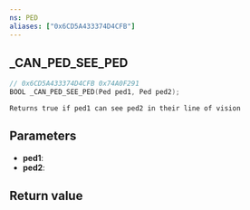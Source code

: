 ```yaml
---
ns: PED
aliases: ["0x6CD5A433374D4CFB"]
---
```

## _CAN_PED_SEE_PED

```c
// 0x6CD5A433374D4CFB 0x74A0F291
BOOL _CAN_PED_SEE_PED(Ped ped1, Ped ped2);
```

```
Returns true if ped1 can see ped2 in their line of vision  
```

## Parameters
* **ped1**: 
* **ped2**: 

## Return value
